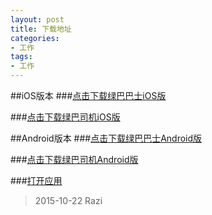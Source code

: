 ```yaml
---
layout: post
title: 下载地址
categories:
- 工作
tags:
- 工作 
---
```

##iOS版本
###[点击下载绿巴巴士iOS版](itms-services://?action=download-manifest&url=https://dn-raziailfm.qbox.me/GreenBus.plist)

###[点击下载绿巴司机iOS版](itms-services://?action=download-manifest&url=https://dn-raziailfm.qbox.me/GreenBusDriver.plist)



##Android版本
###[点击下载绿巴巴士Android版](http://139.196.29.225/greenbus-webapp/app/android/passengers/2/greenbus.apk)

###[点击下载绿巴司机Android版](http://139.196.29.225/greenbus-webapp/app/android/driver/2/greenbus_driver.apk)

###[打开应用](GreenBus1://)


> 2015-10-22 Razi

